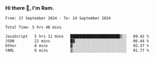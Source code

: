 ### Hi there 👋, I'm Ram.

<!--START_SECTION:waka-->

```txt
From: 17 September 2024 - To: 24 September 2024

Total Time: 5 hrs 48 mins

JavaScript   5 hrs 11 mins   ██████████████████████▒░░   89.42 %
JSON         22 mins         █▓░░░░░░░░░░░░░░░░░░░░░░░   06.44 %
Other        8 mins          ▓░░░░░░░░░░░░░░░░░░░░░░░░   02.37 %
YAML         6 mins          ▒░░░░░░░░░░░░░░░░░░░░░░░░   01.77 %
```

<!--END_SECTION:waka-->

